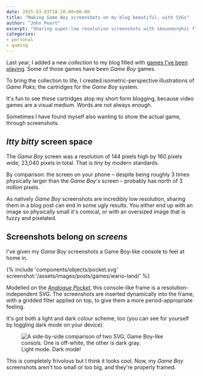 ```yaml
---
date: 2025-03-03T18:20:00+00:00
title: "Making Game Boy screenshots on my blog beautiful, with SVGs"
author: "John Peart"
excerpt: "Sharing super-low resolution screenshots with skeuomorphic flare."
categories:
- personal
- gaming
---
```


Last year, I added a new *collection* to my blog filled with [games I've been playing](/games). Some of those games have been *Game Boy* games.

To bring the collection to life, I created isometric-perspective illustrations of *Game Paks*; the cartridges for the *Game Boy* system.

It's fun to see these cartridges atop my short form blogging, because video games are a visual medium. Words are not always enough. 

Sometimes I have found myself also wanting to show the actual game, through screenshots.

## *Itty bitty* screen space

The *Game Boy* screen was a resolution of 144 pixels high by 160 pixels wide; 23,040 pixels in total. That is *tiny* by modern standards. 

By comparison: the screen on your phone – despite being roughly 3 times physically larger than the *Game Boy's* screen – probably has north of 3 *million* pixels. 

As natively *Game Boy* screenshots are incredibly low resolution, sharing them in a blog post can end in some ugly results. You either end up with an image so physically small it's comical, or with an oversized image that is fuzzy and pixelated.

## Screenshots belong on *screens*


I've given my *Game Boy* screenshots a Game Boy-like console to feel at home in.

{% include 'components/objects/pocket.svg' screenshot:'/assets/images/posts/games/wario-land/' %}

Modelled on the *[Analogue Pocket](//analogue.co/pocket)*, this console-like frame is a resolution-independent SVG. The screenshots are inserted dynamically into the frame, with a gridded filter applied on top, to give them a more period-appropriate feeling. 

It's got both a light and dark colour scheme, too (you can see for yourself by toggling dark mode on your device).

<figure>
    <img src="/assets/images/posts/2025/03/03/svg-game-body/light-mode-dark-mode.png" alt="A side-by-side comparison of two SVG, Game Boy-like consols. One is off-white, the other is dark gray.">
    <figcaption>Light mode. Dark mode!</figcaption>
</figure>

This is completely frivolous but I think it looks cool. Now, my *Game Boy* screenshots aren't too small or too big, and they're properly framed. 

  